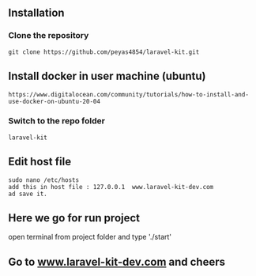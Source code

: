 ## Installation

### Clone the repository
    git clone https://github.com/peyas4854/laravel-kit.git

## Install docker in user machine (ubuntu)
    https://www.digitalocean.com/community/tutorials/how-to-install-and-use-docker-on-ubuntu-20-04

### Switch to the repo folder
    laravel-kit

##  Edit host file
    sudo nano /etc/hosts
    add this in host file : 127.0.0.1  www.laravel-kit-dev.com
    ad save it. 

## Here we go for run project
open terminal from project folder
and type './start'

## Go to www.laravel-kit-dev.com and cheers  
